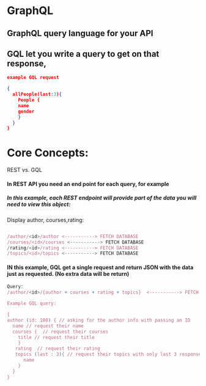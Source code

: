 # GraphQL

## GraphQL query language for your API

## GQL let you write a query to get on that response, 

```json
example GQL request

{
  allPeople(last:3){
    People {
    name
    gender
    }
  }
}

```

# Core Concepts:

REST vs. GQL

#### In REST API you need an end point for each query, for example

##### In this example, each REST endpoint will provide part of the data you will need to view this object:
Display author, courses,rating:

```js

/author/<id>/author <-----------> FETCH DATABASE
/courses/<id>/courses <-----------> FETCH DATABASE
/rating/<id>/rating <-----------> FETCH DATABASE
/topics/<id>/topics <-----------> FETCH DATABASE

```

#### IN this example, GQL get a single request and return JSON with the data just as requested. (No extra data will be return)

```js
Query:
/author/<id>/{author + courses + rating + topics}  <-----------> FETCH DATABASE

Example GQL query:

{
author (id: 100) { // asking for the author info with passing an ID
  name // request their name
  courses {  // request their courses
    title // request their title
    }
   rating  // request their rating
   topics (last : 3){ // request their topics with only last 3 responses
      name
    }
  }
}

```

